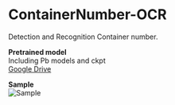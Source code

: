 # ContainerNumber-OCR
Detection and Recognition Container number.  
  
 __Pretrained model__   
Including Pb models and ckpt  
[Google Drive](https://drive.google.com/open?id=18IGl5jOsUX4S6fKLHlw41JXEn4RRxIIF)  
  
 __Sample__  
![Sample](https://github.com/lbf4616/ContainerNumber-OCR/blob/master/Sample.png)
